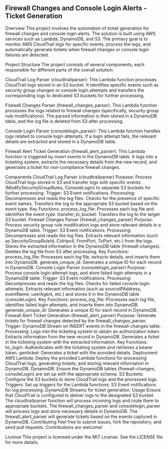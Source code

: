 ## Firewall Changes and Console Login Alerts - Ticket Generation
Overview
This project involves the automation of ticket generation for firewall changes and console login alerts. The solution is built using AWS services such as Lambda, DynamoDB, and S3. The primary goal is to monitor AWS CloudTrail logs for specific events, process the logs, and automatically generate tickets when firewall changes or console login failures are detected.

Project Structure
The project consists of several components, each responsible for different parts of the overall solution:

CloudTrail Log Parser (cloudtrailparser): This Lambda function processes CloudTrail logs stored in an S3 bucket. It identifies specific events such as security group changes or console login attempts and transfers the corresponding logs to dedicated S3 buckets for further processing.

Firewall Changes Parser (firewall_changes_parser): This Lambda function processes the logs related to firewall changes (specifically, security group rule modifications). The parsed information is then stored in a DynamoDB table, and the log file is deleted from S3 after processing.

Console Login Parser (consolelogin_parser): This Lambda function handles logs related to console login attempts. If a login attempt fails, the relevant details are extracted and stored in a DynamoDB table.

Firewall Alert Ticket Generation (firewall_alert_parser): This Lambda function is triggered by insert events in the DynamoDB table. It logs into a ticketing system, extracts the necessary details from the new record, and generates a ticket for non-compliance firewall changes.

Components
CloudTrail Log Parser (cloudtrailparser)
Purpose: Process CloudTrail logs stored in S3 and transfer logs with specific events (ModifySecurityGroupRules, ConsoleLogin) to separate S3 buckets for further processing.
Trigger: S3 Event notifications.
Processing:
Decompresses and reads the log files.
Checks for the presence of specific event names.
Transfers the log to the appropriate S3 bucket based on the event type.
Key Functions:
process_log_file: Processes each log file and identifies the event type.
transfer_to_bucket: Transfers the log to the target S3 bucket.
Firewall Changes Parser (firewall_changes_parser)
Purpose: Process security group rule modification logs and store relevant details in a DynamoDB table.
Trigger: S3 Event notifications.
Processing:
Decompresses and reads the log files.
Extracts relevant information (such as SecurityGroupRuleId, CidrIpv4, FromPort, ToPort, etc.) from the logs.
Stores the extracted information in the DynamoDB table (firewall-changes).
Deletes the log file from S3 after processing.
Key Functions:
process_log_file: Processes each log file, extracts details, and inserts them into DynamoDB.
generate_unique_id: Generates a unique ID for each record in DynamoDB.
Console Login Parser (consolelogin_parser)
Purpose: Process console login attempt logs, and store failed login attempts in a DynamoDB table.
Trigger: S3 Event notifications.
Processing:
Decompresses and reads the log files.
Checks for failed console login attempts.
Extracts relevant information (such as sourceIPAddress, eventName, userAgent, etc.) and stores it in the DynamoDB table (consoleLogin).
Key Functions:
process_log_file: Processes each log file, identifies failed login attempts, and inserts them into DynamoDB.
generate_unique_id: Generates a unique ID for each record in DynamoDB.
Firewall Alert Ticket Generation (firewall_alert_parser)
Purpose: Generate tickets for firewall changes detected by the firewall_changes_parser.
Trigger: DynamoDB Stream on INSERT events in the firewall-changes table.
Processing:
Logs into the ticketing system to obtain an authorization token.
Extracts information from the new record in DynamoDB.
Generates a ticket in the ticketing system with the extracted information.
Key Functions:
tic_login: Authenticates with the ticketing system and retrieves a bearer token.
genticket: Generates a ticket with the provided details.
Deployment
AWS Lambda: Deploy the provided Lambda functions for processing CloudTrail logs, generating tickets, and storing relevant information in DynamoDB.
DynamoDB: Ensure the DynamoDB tables (firewall-changes, consoleLogin) are set up with the appropriate schema.
S3 Buckets: Configure the S3 buckets to store CloudTrail logs and the processed logs.
Triggers: Set up triggers for the Lambda functions:
S3 Event notifications for log processing.
DynamoDB Streams for ticket generation.
Usage
Ensure that CloudTrail is configured to deliver logs to the designated S3 bucket.
The cloudtrailparser function will process incoming logs and route them to appropriate buckets.
The firewall_changes_parser and consolelogin_parser will process logs and store necessary details in DynamoDB.
The firewall_alert_parser will generate tickets based on the events captured in DynamoDB.
Contributing
Feel free to submit issues, fork the repository, and send pull requests. Contributions are welcome!

License
This project is licensed under the MIT License. See the LICENSE file for more details.
